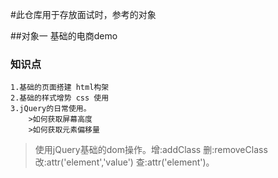 #此仓库用于存放面试时，参考的对象

##对象一 基础的电商demo 
### 知识点
    1.基础的页面搭建 html构架
    2.基础的样式增势 css 使用
    3.jQuery的日常使用。
        >如何获取屏幕高度
        >如何获取元素偏移量
>使用jQuery基础的dom操作。增:addClass 删:removeClass 改:attr('element','value') 查:attr('element')。
 
